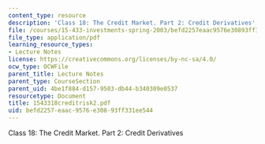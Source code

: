```yaml
---
content_type: resource
description: 'Class 18: The Credit Market. Part 2: Credit Derivatives'
file: /courses/15-433-investments-spring-2003/befd2257eaac9576e30893ff331ee544_1543318creditrisk2.pdf
file_type: application/pdf
learning_resource_types:
- Lecture Notes
license: https://creativecommons.org/licenses/by-nc-sa/4.0/
ocw_type: OCWFile
parent_title: Lecture Notes
parent_type: CourseSection
parent_uid: 4be1f884-d157-9503-db44-b340309e0537
resourcetype: Document
title: 1543318creditrisk2.pdf
uid: befd2257-eaac-9576-e308-93ff331ee544
---
```

Class 18: The Credit Market. Part 2: Credit Derivatives